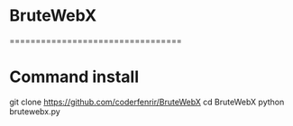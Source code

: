 # BruteWebX
=================================
# Command install
git clone https://github.com/coderfenrir/BruteWebX
 cd BruteWebX
 python brutewebx.py
